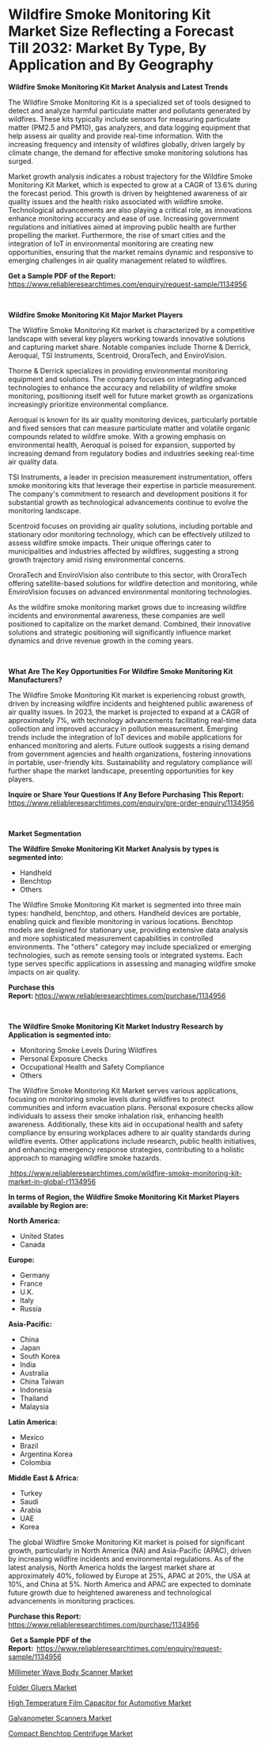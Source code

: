 <p><h1>Wildfire Smoke Monitoring Kit Market Size Reflecting a Forecast Till 2032: Market By Type, By Application and By Geography</h1></p><p><strong>Wildfire Smoke Monitoring Kit Market Analysis and Latest Trends</strong></p>
<p><p>The Wildfire Smoke Monitoring Kit is a specialized set of tools designed to detect and analyze harmful particulate matter and pollutants generated by wildfires. These kits typically include sensors for measuring particulate matter (PM2.5 and PM10), gas analyzers, and data logging equipment that help assess air quality and provide real-time information. With the increasing frequency and intensity of wildfires globally, driven largely by climate change, the demand for effective smoke monitoring solutions has surged.</p><p>Market growth analysis indicates a robust trajectory for the Wildfire Smoke Monitoring Kit Market, which is expected to grow at a CAGR of 13.6% during the forecast period. This growth is driven by heightened awareness of air quality issues and the health risks associated with wildfire smoke. Technological advancements are also playing a critical role, as innovations enhance monitoring accuracy and ease of use. Increasing government regulations and initiatives aimed at improving public health are further propelling the market. Furthermore, the rise of smart cities and the integration of IoT in environmental monitoring are creating new opportunities, ensuring that the market remains dynamic and responsive to emerging challenges in air quality management related to wildfires.</p></p>
<p><strong>Get a Sample PDF of the Report:&nbsp;</strong> <a href="https://www.reliableresearchtimes.com/enquiry/request-sample/1134956?utm_campaign=2241&utm_medium=2&utm_source=Github&utm_content=ia&utm_term=25032025&utm_id=wildfire-smoke-monitoring-kit">https://www.reliableresearchtimes.com/enquiry/request-sample/1134956</a></p>
<p>&nbsp;</p>
<p><strong>Wildfire Smoke Monitoring Kit Major Market Players</strong></p>
<p><p>The Wildfire Smoke Monitoring Kit market is characterized by a competitive landscape with several key players working towards innovative solutions and capturing market share. Notable companies include Thorne & Derrick, Aeroqual, TSI Instruments, Scentroid, OroraTech, and EnviroVision.</p><p>Thorne & Derrick specializes in providing environmental monitoring equipment and solutions. The company focuses on integrating advanced technologies to enhance the accuracy and reliability of wildfire smoke monitoring, positioning itself well for future market growth as organizations increasingly prioritize environmental compliance.</p><p>Aeroqual is known for its air quality monitoring devices, particularly portable and fixed sensors that can measure particulate matter and volatile organic compounds related to wildfire smoke. With a growing emphasis on environmental health, Aeroqual is poised for expansion, supported by increasing demand from regulatory bodies and industries seeking real-time air quality data.</p><p>TSI Instruments, a leader in precision measurement instrumentation, offers smoke monitoring kits that leverage their expertise in particle measurement. The company's commitment to research and development positions it for substantial growth as technological advancements continue to evolve the monitoring landscape.</p><p>Scentroid focuses on providing air quality solutions, including portable and stationary odor monitoring technology, which can be effectively utilized to assess wildfire smoke impacts. Their unique offerings cater to municipalities and industries affected by wildfires, suggesting a strong growth trajectory amid rising environmental concerns.</p><p>OroraTech and EnviroVision also contribute to this sector, with OroraTech offering satellite-based solutions for wildfire detection and monitoring, while EnviroVision focuses on advanced environmental monitoring technologies.</p><p>As the wildfire smoke monitoring market grows due to increasing wildfire incidents and environmental awareness, these companies are well positioned to capitalize on the market demand. Combined, their innovative solutions and strategic positioning will significantly influence market dynamics and drive revenue growth in the coming years.</p></p>
<p>&nbsp;</p>
<p><strong>What Are The Key Opportunities For Wildfire Smoke Monitoring Kit Manufacturers?</strong></p>
<p><p>The Wildfire Smoke Monitoring Kit market is experiencing robust growth, driven by increasing wildfire incidents and heightened public awareness of air quality issues. In 2023, the market is projected to expand at a CAGR of approximately 7%, with technology advancements facilitating real-time data collection and improved accuracy in pollution measurement. Emerging trends include the integration of IoT devices and mobile applications for enhanced monitoring and alerts. Future outlook suggests a rising demand from government agencies and health organizations, fostering innovations in portable, user-friendly kits. Sustainability and regulatory compliance will further shape the market landscape, presenting opportunities for key players.</p></p>
<p><strong>Inquire or Share Your Questions If Any Before Purchasing This Report:</strong> <a href="https://www.reliableresearchtimes.com/enquiry/pre-order-enquiry/1134956?utm_campaign=2241&utm_medium=2&utm_source=Github&utm_content=ia&utm_term=25032025&utm_id=wildfire-smoke-monitoring-kit">https://www.reliableresearchtimes.com/enquiry/pre-order-enquiry/1134956</a></p>
<p>&nbsp;</p>
<p><strong>Market Segmentation</strong></p>
<p><strong>The Wildfire Smoke Monitoring Kit Market Analysis by types is segmented into:</strong></p>
<p><ul><li>Handheld</li><li>Benchtop</li><li>Others</li></ul></p>
<p><p>The Wildfire Smoke Monitoring Kit market is segmented into three main types: handheld, benchtop, and others. Handheld devices are portable, enabling quick and flexible monitoring in various locations. Benchtop models are designed for stationary use, providing extensive data analysis and more sophisticated measurement capabilities in controlled environments. The "others" category may include specialized or emerging technologies, such as remote sensing tools or integrated systems. Each type serves specific applications in assessing and managing wildfire smoke impacts on air quality.</p></p>
<p><strong>Purchase this Report:&nbsp;</strong><a href="https://www.reliableresearchtimes.com/purchase/1134956?utm_campaign=2241&utm_medium=2&utm_source=Github&utm_content=ia&utm_term=25032025&utm_id=wildfire-smoke-monitoring-kit">https://www.reliableresearchtimes.com/purchase/1134956</a></p>
<p>&nbsp;</p>
<p><strong>The Wildfire Smoke Monitoring Kit Market Industry Research by Application is segmented into:</strong></p>
<p><ul><li>Monitoring Smoke Levels During Wildfires</li><li>Personal Exposure Checks</li><li>Occupational Health and Safety Compliance</li><li>Others</li></ul></p>
<p><p>The Wildfire Smoke Monitoring Kit Market serves various applications, focusing on monitoring smoke levels during wildfires to protect communities and inform evacuation plans. Personal exposure checks allow individuals to assess their smoke inhalation risk, enhancing health awareness. Additionally, these kits aid in occupational health and safety compliance by ensuring workplaces adhere to air quality standards during wildfire events. Other applications include research, public health initiatives, and enhancing emergency response strategies, contributing to a holistic approach to managing wildfire smoke hazards.</p></p>
<p><a href="https://www.reliableresearchtimes.com/wildfire-smoke-monitoring-kit-market-in-global-r1134956?utm_campaign=2241&utm_medium=2&utm_source=Github&utm_content=ia&utm_term=25032025&utm_id=wildfire-smoke-monitoring-kit">&nbsp;https://www.reliableresearchtimes.com/wildfire-smoke-monitoring-kit-market-in-global-r1134956</a></p>
<p><strong>In terms of Region, the Wildfire Smoke Monitoring Kit Market Players available by Region are:</strong></p>
<p>
    <p> <strong> North America: </strong>
        <ul>
            <li>United States</li>
            <li>Canada</li>
        </ul>
        </p> 
    <p> <strong> Europe: </strong>
        <ul>
            <li>Germany</li>
            <li>France</li>
            <li>U.K.</li>
            <li>Italy</li>
            <li>Russia</li>
        </ul>
        </p> 
    <p> <strong> Asia-Pacific: </strong>
        <ul>
            <li>China</li>
            <li>Japan</li>
            <li>South Korea</li>
            <li>India</li>
            <li>Australia</li>
            <li>China Taiwan</li>
            <li>Indonesia</li>
            <li>Thailand</li>
            <li>Malaysia</li>
        </ul>
        </p> 
    <p> <strong> Latin America: </strong>
        <ul>
            <li>Mexico</li>
            <li>Brazil</li>
            <li>Argentina Korea</li>
            <li>Colombia</li>
        </ul>
        </p> 
    <p> <strong> Middle East & Africa: </strong>
        <ul>
            <li>Turkey</li>
            <li>Saudi</li>
            <li>Arabia</li>
            <li>UAE</li>
            <li>Korea</li>
        </ul>
    </p>
    </p>
<p><p>The global Wildfire Smoke Monitoring Kit market is poised for significant growth, particularly in North America (NA) and Asia-Pacific (APAC), driven by increasing wildfire incidents and environmental regulations. As of the latest analysis, North America holds the largest market share at approximately 40%, followed by Europe at 25%, APAC at 20%, the USA at 10%, and China at 5%. North America and APAC are expected to dominate future growth due to heightened awareness and technological advancements in monitoring practices.</p></p>
<p><strong>Purchase this Report: </strong><a href="https://www.reliableresearchtimes.com/purchase/1134956?utm_campaign=2241&utm_medium=2&utm_source=Github&utm_content=ia&utm_term=25032025&utm_id=wildfire-smoke-monitoring-kit">https://www.reliableresearchtimes.com/purchase/1134956</a></p>
<p>&nbsp;<strong>Get a Sample PDF of the Report:&nbsp;&nbsp;</strong><a href="https://www.reliableresearchtimes.com/enquiry/request-sample/1134956?utm_campaign=2241&utm_medium=2&utm_source=Github&utm_content=ia&utm_term=25032025&utm_id=wildfire-smoke-monitoring-kit">https://www.reliableresearchtimes.com/enquiry/request-sample/1134956</a></p>
<p><strong></strong></p>
<p><p><a href="https://www.linkedin.com/pulse/millimeter-wave-body-scanner-market-size-2025-2032-reports-rise-niove?utm_campaign=2241&utm_medium=2&utm_source=Github&utm_content=ia&utm_term=25032025&utm_id=wildfire-smoke-monitoring-kit">Millimeter Wave Body Scanner Market</a></p><p><a href="https://www.linkedin.com/pulse/folder-gluers-market-forecast-key-factors-boosting-41-growth-auldc?utm_campaign=2241&utm_medium=2&utm_source=Github&utm_content=ia&utm_term=25032025&utm_id=wildfire-smoke-monitoring-kit">Folder Gluers Market</a></p><p><a href="https://github.com/sadaandilou/Market-Research-Report-List-1/blob/main/high-temperature-film-capacitor-for-automotive-market.md?utm_campaign=2241&utm_medium=2&utm_source=Github&utm_content=ia&utm_term=25032025&utm_id=wildfire-smoke-monitoring-kit">High Temperature Film Capacitor for Automotive Market</a></p><p><a href="https://www.linkedin.com/pulse/key-trends-revenue-potential-global-galvanometer-scanners-imqrc?utm_campaign=2241&utm_medium=2&utm_source=Github&utm_content=ia&utm_term=25032025&utm_id=wildfire-smoke-monitoring-kit">Galvanometer Scanners Market</a></p><p><a href="https://github.com/seherlouize/Market-Research-Report-List-1/blob/main/compact-benchtop-centrifuge-market.md?utm_campaign=2241&utm_medium=2&utm_source=Github&utm_content=ia&utm_term=25032025&utm_id=wildfire-smoke-monitoring-kit">Compact Benchtop Centrifuge Market</a></p></p>